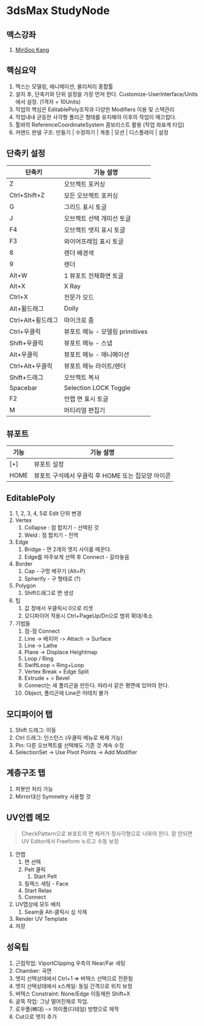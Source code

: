 # 3dsMax StudyNode


## 맥스강좌
1. [MinSoo Kang](https://www.youtube.com/playlist?list=PLMQNGoRCimQWorSNZgaJ1kbxzVaRZgXaX)


## 핵심요약
1. 맥스는 모델링, 애니메이션, 물리처리 종합툴
1. 설치 후, 단축키와 단위 설정을 가장 먼저 한다. Customize-UserInterface/Units에서 설정. (1격자 = 10Units)
1. 작업의 핵심은 EditablePoly조작과 다양한 Modifiers 이용 및 스택관리
1. 작업내내 균등한 사각형 폴리곤 형태를 유지해야 이후의 작업이 매끄럽다.
1. 툴바의 ReferenceCoordinateSystem 콤보리스트 활용 (작업 좌표계 타입)
1. 커맨드 판넬 구조: 만들기 | 수정하기 | 계층 | 모션 | 디스플레이 | 설정

## 단축키 설정

| 단축키 | 기능 설명 |
| --- | --- |
| Z | 오브젝트 포커싱 |
| Ctrl+Shift+Z | 모든 오브젝트 포커싱 |
| G | 그리드 표시 토글 |
| J | 오브젝트 선택 개미선 토글 |
| F4 | 오브젝트 엣지 표시 토글 |
| F3 | 와이어프레임 표시 토글 |
| 8 | 렌더 배경색 |
| 9 | 렌더 |
| Alt+W | 1 뷰포트 전체화면 토글 |
| Alt+X | X Ray |
| Ctrl+X | 전문가 모드 |
| Alt+휠드래그 | Dolly |
| Ctrl+Alt+휠드래그 | 마이크로 줌 |
| Ctrl+우클릭 | 뷰포트 메뉴 - 모델링 primitives |
| Shift+우클릭 | 뷰포트 메뉴 - 스냅 |
| Alt+우클릭 | 뷰포트 메뉴 - 애니메이션 |
| Ctrl+Alt+우클릭 | 뷰포트 메뉴 라이트/렌더 |
| Shift+드래그 | 오브젝트 복사 |
| Spacebar | Selection LOCK Toggle |
| F2 | 언랩 면 표시 토글 |
| M | 머티리얼 편집기 |


## 뷰포트
| 기능 | 기능 설명 |
| --- | --- |
| [+] | 뷰포트 설정 |
| HOME | 뷰포트 구석에서 우클릭 후 HOME 또는 집모양 아이콘 |

## EditablePoly
1. 1, 2, 3, 4, 5로 Edit 단위 변경
1. Vertex
   1. Collapse : 점 합치기 - 선택된 것
   1. Weld : 점 합치기 - 전역
1. Edge
   1. Bridge - 면 2개의 엣지 사이를 메꾼다.
   1. Edge를 마주보게 선택 후 Connect - 갈라놓음
1. Border
   1. Cap - 구멍 메꾸기 (Alt+P)
   1. Spherify - 구 형태로 (?)
1. Polygon
   1. Shift드래그로 면 생성
1. 팁
   1. 값 창에서 우클릭시 0으로 리셋
   1. 모디파이어 적용시 Ctrl+PageUp/Dn으로 범위 확대/축소
1. 기법들
   1. 점-점 Connect
   1. Line -> 베지어 -> Attach -> Surface
   1. Line -> Lathe
   1. Plane -> Displace Heightmap
   1. Loop / Ring
   1. SwiftLoop = Ring+Loop
   1. Vertex Break = Edge Split
   1. Extrude + = Bevel
   1. Connect는 새 폴리곤을 만든다. 따라서 같은 평면에 있어야 한다.
   1. Object, 폴리곤에 Line은 어태치 불가

## 모디파이어 탭
1. Shift 드래그: 이동
1. Ctrl 드래그: 인스턴스 (우클릭 메뉴로 복제 가능)
1. Pin: 다른 오브젝트를 선택해도 기존 것 계속 수정
1. SelectionSet -> Use Pivot Points -> Add Modifier

## 계층구조 탭
1. 피봇만 처리 가능
1. Mirror대신 Symmetry 사용할 것

## UV언렙 메모
> CheckPattern으로 뷰포트의 면 체커가 정사각형으로 나와야 한다. 잘 안되면 UV Editor에서 Freeform 누르고 수동 보정
1. 언랩
   1. 면 선택
   1. Pelt 클릭
      1. Start Pelt
   1. 릴렉스 세팅 - Face
   1. Start Relax
   1. Connect
1. UV맵상에 모두 배치
   1. Seam을 Alt-클릭시 심 삭제
1. Render UV Template
1. 저장

## 성욱팁
1. 근접작업: ViportClipping 우측의 Near/Far 세팅
1. Chamber: 곡면
1. 엣지 선택상태에서 Ctrl+1 => 버텍스 선택으로 전환됨
1. 엣지 선택상태에서 x스케일: 동일 간격으로 위치 보정
1. 버텍스 Constraint: None/Edge 이동제한 Shift+X
1. 굴뚝 작업: 그냥 떨어진채로 작업.
1. 로우폴(뼈대) -> 하이폴(디테일) 방향으로 제작
1. Cut으로 엣지 추가

